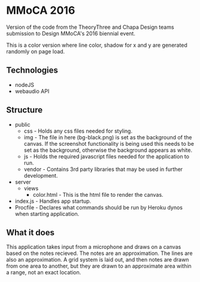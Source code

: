 # MMoCA 2016 
Version of the code from the TheoryThree and Chapa Design teams submission to Design MMoCA's 2016 biennial event.

This is a color version where line color, shadow for x and y are generated randomly on page load.

## Technologies
* nodeJS
* webaudio API

## Structure
* public 
    * css - Holds any css files needed for styling.  
    * img - The file in here (bg-black.png) is set as the background of the canvas.  If the screenshot functionality is being used this needs to be set as the background, otherwise the background appears as white.  
    * js - Holds the required javascript files needed for the application to run.
    * vendor -  Contains 3rd party libraries that may be used in further development.
* server
    * views
        * color.html - This is the html file to render the canvas.
* index.js - Handles app startup.
* Procfile - Declares what commands should be run by Heroku dynos when starting application.

## What it does
This application takes input from a microphone and draws on a canvas based on the notes recieved.  The notes are an approximation. The lines are also an approximation.  A grid system is laid out, and then notes are drawn from one area to another, but they are drawn to an approximate area within a range, not an exact location.
